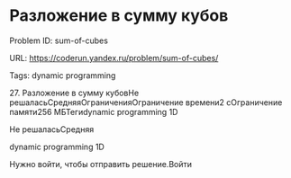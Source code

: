 # Разложение в сумму кубов

Problem ID: sum-of-cubes

URL: https://coderun.yandex.ru/problem/sum-of-cubes/

Tags: dynamic programming

27. Разложение в сумму кубовНе решаласьСредняяОграниченияОграничение времени2 сОграничение памяти256 МБТегиdynamic programming 1D

Не решаласьСредняя

dynamic programming 1D

Нужно войти, чтобы отправить решение.Войти

